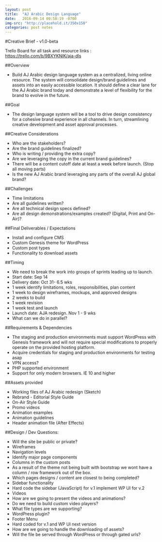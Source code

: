 ```yaml
---
layout: post
title:  "AJ Arabic Design Language"
date:   2016-09-14 00:58:19 -0700
img-src: "http://placehold.it/350x150"
categories: post notes
---
```


#Creative Brief  -  v1.0-beta
 
Trello Board for all task and resource links : https://trello.com/b/9BXYKNIK/aja-dls

##Overview
- Build AJ Arabic design language system as a centralized, living online resource. The system will consolidate design/brand guidelines and assets into an easily accessible location. It should define a clear lane for the AJ Arabic brand today and demonstrate a level of flexibility for the brand to evolve in the future. 

##Goal
- The design language system will be a tool to drive design consistency for a cohesive brand experience in all channels. In turn, streamlining creative development and asset approval processes. 

##Creative Considerations
- Who are the stakeholders?
- Are the brand guidelines finalized?
- Who is writing / providing the extra copy? 
- Are we leveraging the copy in the current brand guidelines?
- There will be a content cutoff date at least a week before launch. (Stop all moving parts)
- Is the new AJ Arabic brand leveraging any parts of the overall AJ global brand? 

##Challenges
- Time limitations
- Are all guidelines written?
- Are all technical design specs defined?
- Are all design demonstrations/examples created? (Digital, Print and On-Air)?

##Final Deliverables / Expectations
- Install and configure CMS
- Custom Genesis theme for WordPress
- Custom post types
- Functionality to download assets

##Timing
- We need to break the work into groups of sprints leading up to launch.
- Start date: Sep 14
- Delivery date: Oct 31- 6.5 wks
- 1 week identify limitations, roles, responsibilities, plan content
- 1 week to design wireframes, mockups, and approved designs
- 2 weeks to build
- 1 week revision
- 1 week test and launch
- Launch date: AJA redesign. Nov 1 - 9 wks
- What can we do in parallel?

##Requirements & Dependencies
- The staging and production environments must support WordPress with Genesis framework and will not require special modifications to properly operate on the provided hosting platform.
- Acquire credentials for staging and production environments for testing asap
- VPN access?
- PHP supported environment
- Support for only modern browsers. IE 10 and higher

##Assets provided
- Working files of AJ Arabic redesign (Sketch)
- Rebrand - Editorial Style Guide
- On-Air Style Guide
- Promo videos
- Animation examples
- Animation guidelines
- Header animation file (After Effects)

##Design / Dev Questions:
- Will the site be public or private?
- Wireframes
- Navigation levels
- Identify major page components
- Columns in the custom posts
- As a result of the theme not being built with bootstrap we wont have a column / row framework out of the box.
- Which pages designs / content are closest to being completed?
- Sidebar functionality
- Hard code the sidebar (JavaScript) for v.1 implement WP UI for v.2
- Videos
- How are we going to present the videos and animations?
- Do we need to build custom video players?
- What file types are we supporting?
- WordPress plugin?
- Footer Menu
- Hard coded for v.1 and WP UI next version
- How are we going to handle the downloading of assets?
- Will the file be served through WordPress or through gated urls?


